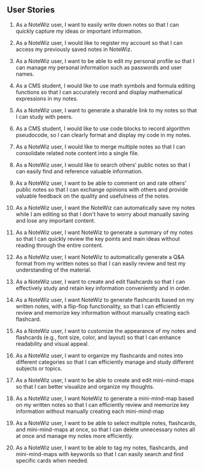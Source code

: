 ## User Stories
1. As a NoteWiz user, I want to easily write down notes so that I can quickly capture my ideas or important information.

2. As a NoteWiz user, I would like to register my account so that I can access my previously saved notes in NoteWiz.

3. As a NoteWiz user, I want to be able to edit my personal profile so that I can manage my personal information such as passwords and user names.

4. As a CMS student, I would like to use math symbols and formula editing functions so that I can accurately record and display mathematical expressions in my notes.

5. As a NoteWiz user, I want to generate a sharable link to my notes so that I can study with peers.

6. As a CMS student, I would like to use code blocks to record algorithm pseudocode, so I can clearly format and display my code in my notes.

7. As a NoteWiz user, I would like to merge multiple notes so that I can consolidate related note content into a single file.

8. As a NoteWiz user, I would like to search others' public notes so that I can easily find and reference valuable information.

9. As a NoteWiz user, I want to be able to comment on and rate others' public notes so that I can exchange opinions with others and provide valuable feedback on the quality and usefulness of the notes.

10. As a NoteWiz user, I want the NoteWiz can automatically save my notes while I am editing so that I don't have to worry about manually saving and lose any important content.

11. As a NoteWiz user, I want NoteWiz to generate a summary of my notes so that I can quickly review the key points and main ideas without reading through the entire content.

12. As a NoteWiz user, I want NoteWiz to automatically generate a Q&A format from my written notes so that I can easily review and test my understanding of the material.

13. As a NoteWiz user, I want to create and edit flashcards so that I can effectively study and retain key information conveniently and in order.

14. As a NoteWiz user, I want NoteWiz to generate flashcards based on my written notes, with a flip-flop functionality, so that I can efficiently review and memorize key information without manually creating each flashcard.

15. As a NoteWiz user, I want to customize the appearance of my notes and flashcards (e.g., font size, color, and layout) so that I can enhance readability and visual appeal.

16. As a NoteWiz user, I want to organize my flashcards and notes into different categories so that I can efficiently manage and study different subjects or topics.

17. As a NoteWiz user, I want to be able to create and edit mini-mind-maps so that I can better visualize and organize my thoughts.

18. As a NoteWiz user, I want NoteWiz to generate a mini-mind-map based on my written notes so that I can efficiently review and memorize key information without manually creating each mini-mind-map

19. As a NoteWiz user, I want to be able to select multiple notes, flashcards, and mini-mind-maps at once, so that I can delete unnecessary notes all at once and manage my notes more efficiently.

20. As a NoteWiz user, I want to be able to tag my notes, flashcards, and mini-mind-maps with keywords so that I can easily search and find specific cards when needed.
